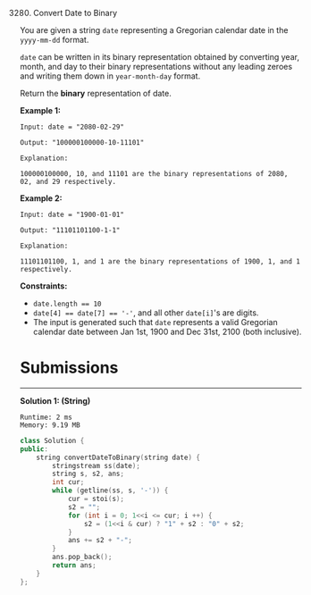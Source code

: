 3280. Convert Date to Binary

You are given a string `date` representing a Gregorian calendar date in the `yyyy-mm-dd` format.

`date` can be written in its binary representation obtained by converting year, month, and day to their binary representations without any leading zeroes and writing them down in `year-month-day` format.

Return the **binary** representation of date.

 

**Example 1:**
```
Input: date = "2080-02-29"

Output: "100000100000-10-11101"

Explanation:

100000100000, 10, and 11101 are the binary representations of 2080, 02, and 29 respectively.
```

**Example 2:**
```
Input: date = "1900-01-01"

Output: "11101101100-1-1"

Explanation:

11101101100, 1, and 1 are the binary representations of 1900, 1, and 1 respectively.
```
 

**Constraints:**

* `date.length == 10`
* `date[4] == date[7] == '-'`, and all other `date[i]`'s are digits.
* The input is generated such that `date` represents a valid Gregorian calendar date between Jan 1st, 1900 and Dec 31st, 2100 (both inclusive).

# Submissions
---
**Solution 1: (String)**
```
Runtime: 2 ms
Memory: 9.19 MB
```
```c++
class Solution {
public:
    string convertDateToBinary(string date) {
        stringstream ss(date);
        string s, s2, ans;
        int cur;
        while (getline(ss, s, '-')) {
            cur = stoi(s);
            s2 = "";
            for (int i = 0; 1<<i <= cur; i ++) {
                s2 = (1<<i & cur) ? "1" + s2 : "0" + s2;
            }
            ans += s2 + "-";
        }
        ans.pop_back();
        return ans;
    }
};
```
